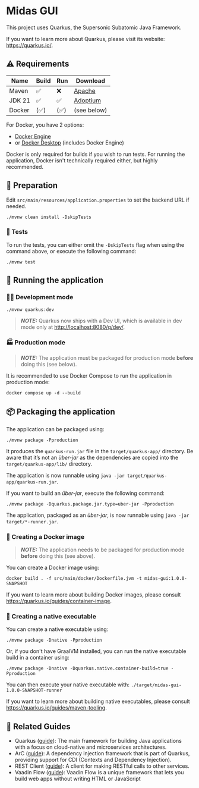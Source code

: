 # Midas GUI

This project uses Quarkus, the Supersonic Subatomic Java Framework.

If you want to learn more about Quarkus, please visit its website: <https://quarkus.io/>.

## ⚠️ Requirements

| Name | Build | Run | Download |
|----------|----------|----------|----------|
| Maven | ✅ | ❌ | [Apache](https://maven.apache.org/download.cgi) |
| JDK 21 | ✅ | ✅ | [Adoptium](https://adoptium.net/temurin/releases/?os=any&arch=any&version=21) |
| Docker | (✅) | (✅) | (see below) |

For Docker, you have 2 options:

- [Docker Engine](https://docs.docker.com/engine/install/)
- or [Docker Desktop](https://docs.docker.com/desktop/) (includes Docker Engine)

Docker is only required for builds if you wish to run tests. For running the application, Docker isn't technically required either, but highly recommended.

## 🔧 Preparation

Edit `src/main/resources/application.properties` to set the backend URL if needed.

```shell script
./mvnw clean install -DskipTests
```

### 🧪 Tests

To run the tests, you can either omit the `-DskipTests` flag when using the command above, or execute the following command:

```shell script
./mvnw test
```

## 🚀 Running the application

### 🧑‍💻 Development mode

```shell script
./mvnw quarkus:dev
```

> **_NOTE:_** Quarkus now ships with a Dev UI, which is available in dev mode only at <http://localhost:8080/q/dev/>.

### 🏭 Production mode

> **_NOTE:_** The application must be packaged for production mode **before** doing this (see below).

It is recommended to use Docker Compose to run the application in production mode:

```shell script
docker compose up -d --build
```

## 📦 Packaging the application

The application can be packaged using:

```shell script
./mvnw package -Pproduction
```

It produces the `quarkus-run.jar` file in the `target/quarkus-app/` directory.
Be aware that it’s not an _über-jar_ as the dependencies are copied into the `target/quarkus-app/lib/` directory.

The application is now runnable using `java -jar target/quarkus-app/quarkus-run.jar`.

If you want to build an _über-jar_, execute the following command:

```shell script
./mvnw package -Dquarkus.package.jar.type=uber-jar -Pproduction
```

The application, packaged as an _über-jar_, is now runnable using `java -jar target/*-runner.jar`.

### 🐳 Creating a Docker image

> **_NOTE:_** The application needs to be packaged for production mode **before** doing this (see above).

You can create a Docker image using:

```shell script
docker build . -f src/main/docker/Dockerfile.jvm -t midas-gui:1.0.0-SNAPSHOT
```

If you want to learn more about building Docker images, please consult <https://quarkus.io/guides/container-image>.

### 🐇 Creating a native executable

You can create a native executable using:

```shell script
./mvnw package -Dnative -Pproduction
```

Or, if you don't have GraalVM installed, you can run the native executable build in a container using:

```shell script
./mvnw package -Dnative -Dquarkus.native.container-build=true -Pproduction
```

You can then execute your native executable with: `./target/midas-gui-1.0.0-SNAPSHOT-runner`

If you want to learn more about building native executables, please consult <https://quarkus.io/guides/maven-tooling>.

## 📖 Related Guides

- Quarkus ([guide](https://quarkus.io/guides/)): The main framework for building Java applications with a focus on cloud-native and microservices architectures.
- ArC ([guide](https://quarkus.io/guides/cdi-reference)): A dependency injection framework that is part of Quarkus, providing support for CDI (Contexts and Dependency Injection).
- REST Client ([guide](https://quarkus.io/guides/rest-client)): A client for making RESTful calls to other services.
- Vaadin Flow ([guide](https://vaadin.com/docs/latest/flow/integrations/quarkus)): Vaadin Flow is a unique framework that lets you build web apps without writing HTML or JavaScript
